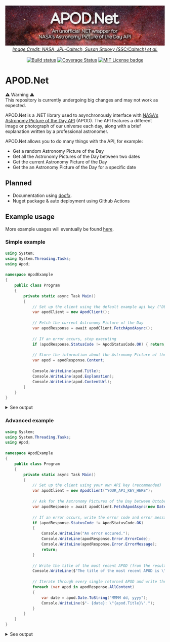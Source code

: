 <p align="center">
  <a href="#"><img alt="APOD.Net, an unofficial " src="docs/img/banner.jpg" /></a>
  <em><a href="https://www.nasa.gov/image-feature/revealing-the-milky-way-s-center">Image Credit: NASA, JPL-Caltech, Susan Stolovy (SSC/Caltech) et al.</a></em><br><br>
  <a href="https://github.com/LeMorrow/APOD.Net/actions?query=workflow%3ABuild"><img src="https://github.com/LeMorrow/APOD.Net/workflows/Build/badge.svg" alt="Build status"></a>
  <a href='https://coveralls.io/github/LeMorrow/APOD.Net?branch=master'><img src='https://coveralls.io/repos/github/LeMorrow/APOD.Net/badge.svg?branch=master' alt='Coverage Status' /></a>
  <a href="https://github.com/LeMorrow/APOD.Net/blob/master/LICENSE"><img src="https://img.shields.io/badge/License-MIT-blue.svg" alt="MIT License badge"></a>
</p>

# APOD.Net
:warning: Warning :warning:<br>
This repository is currently undergoing big changes and may not work as expected.

APOD.Net is a .NET library used to asynchronously interface with [NASA's Astronomy Picture of the Day API](https://api.nasa.gov/) (APOD). The API features a  different image or photograph of our universe each day, along with a brief explanation written by a professional astronomer.

APOD.Net allows you to do many things with the API, for example:
* Get a random Astronomy Picture of the Day
* Get all the Astronomy Pictures of the Day between two dates
* Get the current Astronomy Picture of the Day
* Get the an Astronomy Picture of the Day for a specific date

## Planned
* Documentation using [docfx](https://github.com/dotnet/docfx).
* Nuget package & auto deployment using Github Actions

## Example usage
More example usages will eventually be found [here](src/ExampleUsage/).

### Simple example
```cs
using System;
using System.Threading.Tasks;
using Apod;

namespace ApodExample
{
    public class Program
    {
        private static async Task Main()
        {
            // Set up the client using the default example api key ("DEMO_KEY")
            var apodClient = new ApodClient();

            // Fetch the current Astronomy Picture of the Day
            var apodResponse = await apodClient.FetchApodAsync();

            // If an error occurs, stop executing
            if (apodResponse.StatusCode != ApodStatusCode.OK) { return; }

            // Store the information about the Astronomy Picture of the Day
            var apod = apodResponse.Content;

            Console.WriteLine(apod.Title);
            Console.WriteLine(apod.Explanation);
            Console.WriteLine(apod.ContentUrl);
        }
    }
}
``` 
<details>
<summary>See output</summary>
<em>Example from November 6, 2019</em>
<p>

```
21st Century M101
One of the last entries in Charles Messier's famous catalog, big, beautiful spiral galaxy M101 is definitely not one of the least. About 170,000 light-years across, this galaxy is enormous, almost twice the size of our own Milky Way Galaxy. M101 was also one of the original spiral nebulae observed with Lord Rosse's large 19th century telescope, the Leviathan of Parsonstown. In contrast, this multiwavelength view of the large island universe is a composite of images recorded by space-based telescopes in the 21st century. Color coded from X-rays to infrared wavelengths (high to low energies), the image data was taken from the Chandra X-ray Observatory (purple), the Galaxy Evolution Explorer (blue), Hubble Space Telescope(yellow), and the Spitzer Space Telescope(red). While the X-ray data trace the location of multimillion degree gas around M101's exploded stars and neutron star and black hole binary star systems, the lower energy data follow the stars and dust that define M101's grand spiral arms. Also known as the Pinwheel Galaxy, M101 lies within the boundaries of the northern constellation Ursa Major, about 25 million light-years away.
https://apod.nasa.gov/apod/image/1911/M101_nasaMultiW1024.jpg
```

</p>
</details>

### Advanced example
```cs
using System;
using System.Threading.Tasks;
using Apod;

namespace ApodExample
{
    public class Program
    {
        private static async Task Main()
        {
            // Set up the client using your own API key (recommended)
            var apodClient = new ApodClient("YOUR_API_KEY_HERE");

            // Ask for the Astronomy Pictures of the Day between October 29, 2008 and November 2, 2008
            var apodResponse = await apodClient.FetchApodAsync(new DateTime(2008, 10, 29), new DateTime(2008, 11, 02));

            // If an error occurs, write the error code and error message to the console and then stop executing
            if (apodResponse.StatusCode != ApodStatusCode.OK) 
            {
                Console.WriteLine("An error occured.");
                Console.WriteLine(apodResponse.Error.ErrorCode);
                Console.WriteLine(apodResponse.Error.ErrorMessage);
                return; 
            }

            // Write the title of the most recent APOD (from the results) to the console
            Console.WriteLine($"The title of the most recent APOD is \"{apodResponse.Content.Title}\".");

            // Iterate through every single returned APOD and write their dates and titles to the console
            foreach (var apod in apodResponse.AllContent)
            {
                var date = apod.Date.ToString("MMMM dd, yyyy");
                Console.WriteLine($"- {date}: \"{apod.Title}\".");
            }
        }
    }
}
```
<details>
<summary>See output</summary>
<p>

```
The title of the most recent APOD is "Spicules: Jets on the Sun".
- October 29, 2008: "Mirach's Ghost".
- October 30, 2008: "Haunting the Cepheus Flare".
- October 31, 2008: "A Witch by Starlight".
- November 01, 2008: "A Spectre in the Eastern Veil".
- November 02, 2008: "Spicules: Jets on the Sun".
```

</p>
</details>